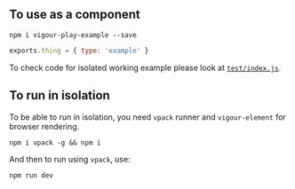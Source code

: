 ## To use as a component
```shell
npm i vigour-play-example --save
```

```javascript
exports.thing = { type: 'example' }
```
To check code for isolated working example please look at [`test/index.js`](https://github.com/vigour-io/play-example/blob/master/test/index.js).


## To run in isolation
To be able to run in isolation, you need `vpack` runner and `vigour-element` for browser rendering.
```shell
npm i vpack -g && npm i
```
And then to run using `vpack`, use:
```shell
npm run dev
```
